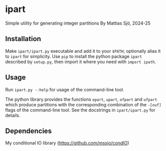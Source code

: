 # ipart
Simple utility for generating integer partitions
By Mattias Sjö, 2024-25

## Installation

Make `ipart/ipart.py` executable and add it to your `$PATH`; optionally alias it to `ipart` for simplicity.
Use `pip` to install the python package `ipart` described by `setup.py`, then import it where you need with `import ipath`.

## Usage

Run `ipart.py --help` for usage of the command-line tool.

The python library provides the functions `opart`, `upart`, `ofpart` and `ufpart` which produce partitions with the corresponding combination of the `-[ouf]` flags of the command-line tool.
See the docstrings in `ipart/ipart.py` for details.

## Dependencies

My conditional IO library (https://github.com/mssjo/condIO)

